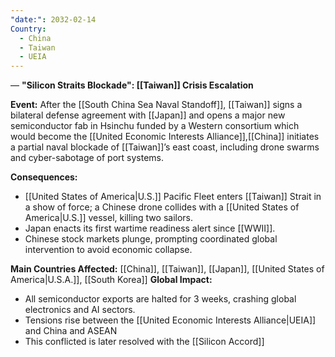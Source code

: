 ```yaml
---
"date:": 2032-02-14
Country:
  - China
  - Taiwan
  - UEIA
---
```

— **"Silicon Straits Blockade": [[Taiwan]] Crisis Escalation**

**Event:** After the [[South China Sea Naval Standoff]], [[Taiwan]] signs a bilateral defense agreement with [[Japan]] and opens a major new semiconductor fab in Hsinchu funded by a Western consortium which would become the [[United Economic Interests Alliance]],[[China]] initiates a partial naval blockade of [[Taiwan]]’s east coast, including drone swarms and cyber-sabotage of port systems.

**Consequences:**

* [[United States of America|U.S.]] Pacific Fleet enters [[Taiwan]] Strait in a show of force; a Chinese drone collides with a [[United States of America|U.S.]] vessel, killing two sailors.
* Japan enacts its first wartime readiness alert since [[WWII]].
* Chinese stock markets plunge, prompting coordinated global intervention to avoid economic collapse.

**Main Countries Affected:** [[China]], [[Taiwan]], [[Japan]], [[United States of America|U.S.A.]], [[South Korea]]
**Global Impact:**

* All semiconductor exports are halted for 3 weeks, crashing global electronics and AI sectors.
* Tensions rise between the [[United Economic Interests Alliance|UEIA]] and China and ASEAN
* This conflicted is later resolved with the [[Silicon Accord]]
